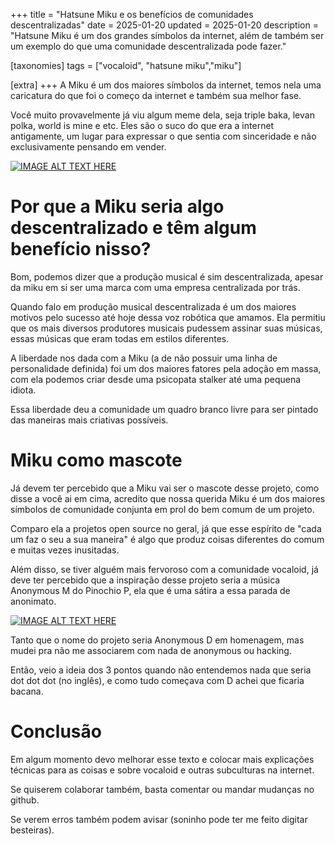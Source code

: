 +++
title = "Hatsune Miku e os benefícios de comunidades descentralizadas"
date = 2025-01-20
updated = 2025-01-20
description = "Hatsune Miku é um dos grandes símbolos da internet, além de também ser um exemplo do que uma comunidade descentralizada pode fazer."

[taxonomies]
tags = ["vocaloid", "hatsune miku","miku"]

[extra]
+++
A Miku é um dos maiores símbolos da internet, temos nela uma caricatura do que foi o começo da internet e também sua melhor fase.

Você muito provavelmente já viu algum meme dela, seja triple baka, levan polka, world is mine e etc.  Eles são o suco do que era a internet antigamente, um lugar para expressar o que sentia com sinceridade e não exclusivamente pensando em vender.


[![IMAGE ALT TEXT HERE](https://img.youtube.com/vi/widZEAJc0QM/0.jpg)](https://www.youtube.com/watch?v=widZEAJc0QM)

# Por que a Miku seria algo descentralizado e têm algum benefício nisso?

Bom, podemos dizer que a produção musical é sim descentralizada, apesar da miku em si ser uma marca com uma empresa centralizada por trás.

Quando falo em produção musical descentralizada é um dos maiores motivos pelo sucesso até hoje dessa voz robótica que amamos. Ela permitiu que os mais diversos produtores musicais pudessem assinar suas músicas, essas músicas que eram todas em estilos diferentes.

A liberdade nos dada com a Miku (a de não possuir uma linha de personalidade definida) foi um dos maiores fatores pela adoção em massa, com ela podemos criar desde uma psicopata stalker até uma pequena idiota.

Essa liberdade deu a comunidade um quadro branco livre para ser pintado das maneiras mais criativas possíveis.

# Miku como mascote
Já devem ter percebido que a Miku vai ser o mascote desse projeto, como disse a você ai em cima, acredito que nossa querida Miku é um dos maiores símbolos de comunidade conjunta em prol do bem comum de um projeto.

Comparo ela a projetos open source no geral, já que esse espírito de "cada um faz o seu a sua maneira" é algo que produz coisas diferentes do comum e muitas vezes inusitadas.

Além disso, se tiver alguém mais fervoroso com a comunidade vocaloid, já deve ter percebido que a inspiração desse projeto seria a música Anonymous M do Pinochio P, ela que é uma sátira a essa parada de anonimato.

[![IMAGE ALT TEXT HERE](https://img.youtube.com/vi/yiqEEL7ac6M/0.jpg)](https://www.youtube.com/watch?v=yiqEEL7ac6M)


Tanto que o nome do projeto seria Anonymous D em homenagem, mas mudei pra não me associarem com nada de anonymous ou hacking.

Então, veio a ideia dos 3 pontos quando não entendemos nada que seria dot dot dot (no inglês), e como tudo começava com D achei que ficaria bacana.

# Conclusão
Em algum momento devo melhorar esse texto e colocar mais explicações técnicas para as coisas e sobre vocaloid e outras subculturas na internet.

Se quiserem colaborar também, basta comentar ou mandar mudanças no github.

Se verem erros também podem avisar (soninho pode ter me feito digitar besteiras).
